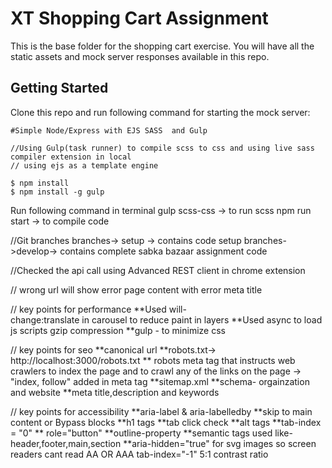 # XT Shopping Cart Assignment

This is the base folder for the shopping cart exercise. You will have all the static assets and mock server responses available in this repo.

## Getting Started

Clone this repo and run following command for starting the mock server:

```
#Simple Node/Express with EJS SASS  and Gulp

//Using Gulp(task runner) to compile scss to css and using live sass compiler extension in local
// using ejs as a template engine

$ npm install
$ npm install -g gulp
```
Run following command in terminal
gulp scss-css -> to run scss 
npm run start -> to compile code 

//Git branches
branches-> setup -> contains code setup 
branches->develop-> contains complete sabka bazaar assignment code


//Checked the api call using Advanced REST client in chrome extension

// wrong url will show error page content with error meta title

// key points for performance
**Used will-change:translate in carousel to reduce paint in layers
**Used async to load js scripts
gzip compression
**gulp - to minimize css

// key points for seo
**canonical url
**robots.txt-> http://localhost:3000/robots.txt 
** robots meta tag that instructs web crawlers to index the page and to crawl any of the links on the page -> "index, follow" added in meta tag
**sitemap.xml
**schema- orgainzation and website
**meta title,description and keywords

// key points for accessibility
**aria-label & aria-labelledby
**skip to main content or Bypass blocks
**h1 tags
**tab click check
**alt tags
**tab-index = "0"
** role="button"
**outline-property
**semantic tags used like-header,footer,main,section
**aria-hidden="true" for svg images so screen readers cant read
AA OR AAA 
tab-index="-1"
5:1 contrast ratio



